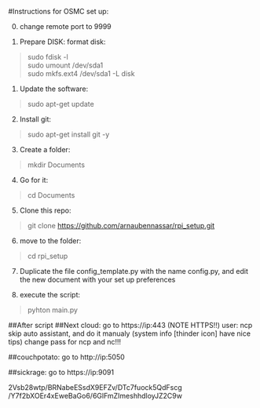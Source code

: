 #Instructions for OSMC set up:

0. change remote port to 9999

0. Prepare DISK: format disk:
> sudo fdisk -l     
> sudo umount /dev/sda1       
> sudo mkfs.ext4 /dev/sda1 -L disk

1. Update the software:
> sudo apt-get update

2. Install git:
> sudo apt-get install git -y

3. Create a folder:
> mkdir Documents

4. Go for it:
> cd Documents

5. Clone this repo:
> git clone https://github.com/arnaubennassar/rpi_setup.git

6. move to the folder:
> cd rpi_setup

7. Duplicate the file config_template.py with the name config.py, and edit the new document with your set up preferences

8. execute the script:
> pyhton main.py

##After script
##Next cloud:
go to https://ip:443 (NOTE HTTPS!!)
user: ncp
skip auto assistant, and do it manualy (system info [thinder icon] have nice tips)
change pass for ncp and nc!!!

##couchpotato:
go to http://ip:5050

##sickrage:
go to https://ip:9091

2Vsb28wtp/BRNabeESsdX9EFZv/DTc7fuock5QdFscg
/Y7f2bXOEr4xEweBaGo6/6GlFmZImeshhdloyJZ2C9w
